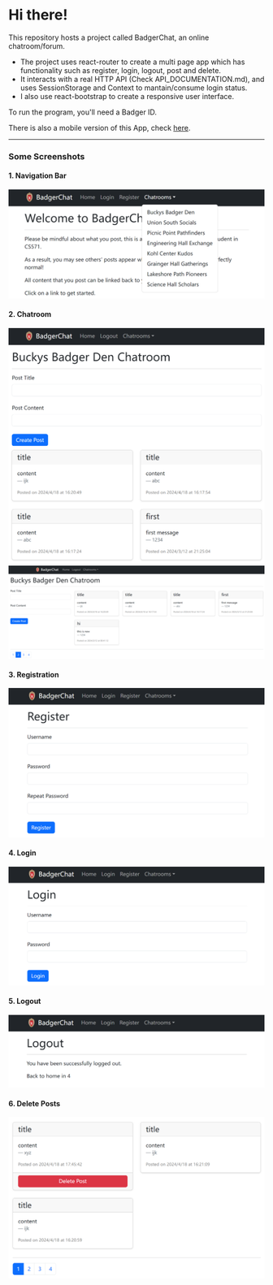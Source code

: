 # Hi there!

This repository hosts a project called BadgerChat, an online chatroom/forum.

* The project uses react-router to create a multi page app which has functionality such as register, login, logout, post and delete.
* It interacts with a real HTTP API (Check API_DOCUMENTATION.md), and uses SessionStorage and Context to mantain/consume login status.
* I also use react-bootstrap to create a responsive user interface.

To run the program, you'll need a Badger ID.

There is also a mobile version of this App, check [here](https://github.com/CherryTale/my-BadgerChat-mobile).

--------------------------------

### Some Screenshots

#### 1. Navigation Bar

![](_figures/step1.png)

#### 2. Chatroom

![](_figures/step2.png)
![](_figures/step3.png)

#### 3. Registration

![](_figures/step4.png)

#### 4. Login

![](_figures/step5.png)

#### 5. Logout

![](_figures/step6.png)

#### 6. Delete Posts

![](_figures/step7.png)
